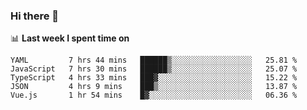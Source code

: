 ### Hi there 👋

<!--
**DBvc/DBvc** is a ✨ _special_ ✨ repository because its `README.md` (this file) appears on your GitHub profile.

Here are some ideas to get you started:

- 🔭 I’m currently working on ...
- 🌱 I’m currently learning ...
- 👯 I’m looking to collaborate on ...
- 🤔 I’m looking for help with ...
- 💬 Ask me about ...
- 📫 How to reach me: ...
- 😄 Pronouns: ...
- ⚡ Fun fact: ...
-->

📊 **Last week I spent time on**
<!--START_SECTION:waka-->
```text
YAML         7 hrs 44 mins   ██████▒░░░░░░░░░░░░░░░░░░   25.81 % 
JavaScript   7 hrs 30 mins   ██████▒░░░░░░░░░░░░░░░░░░   25.07 % 
TypeScript   4 hrs 33 mins   ███▓░░░░░░░░░░░░░░░░░░░░░   15.22 % 
JSON         4 hrs 9 mins    ███▒░░░░░░░░░░░░░░░░░░░░░   13.87 % 
Vue.js       1 hr 54 mins    █▓░░░░░░░░░░░░░░░░░░░░░░░   06.36 % 
```
<!--END_SECTION:waka-->
